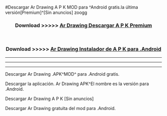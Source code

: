 #Descargar Ar Drawing  A P K MOD para ^Android gratis.la última versión[Premium]^[Sin anuncios] zoogg



<div align="center">
<h3>Download >>>>> <a href="https://es-web.web.app/?es= ${title}">Ar Drawing  Descargar A P K Premium</a></h3><br>

<h3>Download >>>>> <a href="https://es-web.web.app/?es= ${title}">Ar Drawing  Instalador de A P K para .Android</a></h3>
</div>


----------------------------------------------------------

----------------------------------------------------------

----------------------------------------------------------

Descargar Ar Drawing  .APK^MOD^ para .Android gratis.

Descargar la aplicación. Ar Drawing  APK^El nombre es la versión para .Android.

Descargar Ar Drawing  A P K [Sin anuncios]

Descargar Ar Drawing  gratuita del mod para .Android.